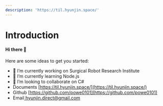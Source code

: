 ```yaml
---
description: 'https://til.hyunjin.space/'
---
```


# Introduction

#### Hi there 👋

Here are some ideas to get you started:

* 🔭 I’m currently working on Surgical Robot Research Institute
* 🌱 I’m currently learning Node.js
* 👯 I’m looking to collaborate on C\#
* Documents [https://til.hyunjin.space/](https://til.hyunjin.space/)
* Github [https://github.com/powe0101](https://github.com/powe0101)
* Email[ hyunjin.direct@gmail.com](email://hyunjin.direct@gmail.com)







